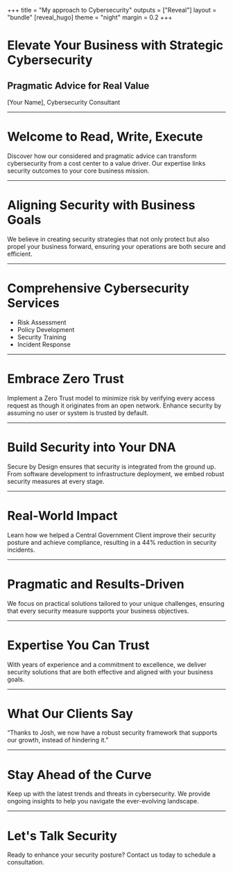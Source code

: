 +++
title = "My approach to Cybersecurity"
outputs = ["Reveal"]
layout = "bundle"
[reveal_hugo]
theme = "night"
margin = 0.2
+++

# Elevate Your Business with Strategic Cybersecurity

## Pragmatic Advice for Real Value

[Your Name], Cybersecurity Consultant

---

# Welcome to Read, Write, Execute

Discover how our considered and pragmatic advice can transform cybersecurity from a cost center to a value driver. Our expertise links security outcomes to your core business mission.

---

# Aligning Security with Business Goals

We believe in creating security strategies that not only protect but also propel your business forward, ensuring your operations are both secure and efficient.

---

# Comprehensive Cybersecurity Services

- Risk Assessment
- Policy Development
- Security Training
- Incident Response

---

# Embrace Zero Trust

Implement a Zero Trust model to minimize risk by verifying every access request as though it originates from an open network. Enhance security by assuming no user or system is trusted by default.

---

# Build Security into Your DNA

Secure by Design ensures that security is integrated from the ground up. From software development to infrastructure deployment, we embed robust security measures at every stage.

---

# Real-World Impact

Learn how we helped a Central Government Client improve their security posture and achieve compliance, resulting in a 44% reduction in security incidents.

---

# Pragmatic and Results-Driven

We focus on practical solutions tailored to your unique challenges, ensuring that every security measure supports your business objectives.

---

# Expertise You Can Trust

With years of experience and a commitment to excellence, we deliver security solutions that are both effective and aligned with your business goals.

---

# What Our Clients Say

“Thanks to Josh, we now have a robust security framework that supports our growth, instead of hindering it.”

---

# Stay Ahead of the Curve

Keep up with the latest trends and threats in cybersecurity. We provide ongoing insights to help you navigate the ever-evolving landscape.

---

# Let's Talk Security

Ready to enhance your security posture? Contact us today to schedule a consultation.

